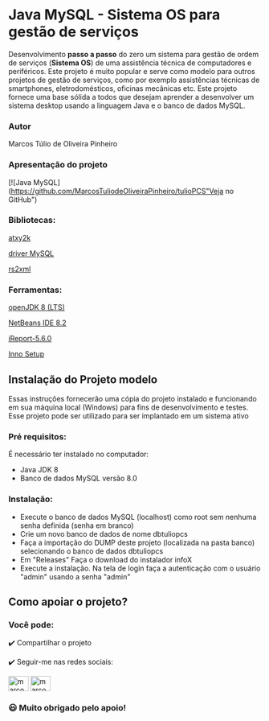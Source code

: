 # Java MySQL - Sistema OS para gestão de serviços
Desenvolvimento **passo a passo** do zero um sistema para gestão de ordem de serviços (**Sistema OS**) de uma assistência técnica de computadores e periféricos. Este projeto é muito popular e serve como modelo para outros projetos de gestão de serviços, como por exemplo assistências técnicas de smartphones, eletrodomésticos, oficinas mecânicas etc. Este projeto fornece uma base sólida a todos que desejam aprender a desenvolver um sistema desktop usando a linguagem Java e o banco de dados MySQL.
### Autor
Marcos Túlio de Oliveira Pinheiro
### Apresentação do projeto

[![Java MySQL](https://github.com/MarcosTuliodeOliveiraPinheiro/tulioPCS"Veja no GitHub")

### Bibliotecas:
[atxy2k](http://atxy2k.github.io/RestrictedTextField/)

[driver MySQL](https://dev.mysql.com/downloads/connector/j/)

[rs2xml](https://sourceforge.net/projects/finalangelsanddemons/files/rs2xml.jar/download)
### Ferramentas:
[openJDK 8 (LTS)](https://adoptopenjdk.net/)

[NetBeans IDE 8.2](https://netbeans-ide.informer.com/8.2/)

[iReport-5.6.0](https://sourceforge.net/projects/ireport/)

[Inno Setup](https://jrsoftware.org/isinfo.php)
## Instalação do Projeto modelo
Essas instruções fornecerão uma cópia do projeto instalado e funcionando em sua máquina local (Windows) para fins de desenvolvimento e testes. Esse projeto
pode ser utilizado para ser implantado em um sistema ativo
### Pré requisitos:
É necessário ter instalado no computador:
* Java JDK 8
* Banco de dados MySQL versão 8.0
### Instalação:
* Execute o banco de dados MySQL (localhost) como root sem nenhuma senha definida (senha em branco)
* Crie um novo banco de dados de nome dbtuliopcs
* Faça a importação do DUMP deste projeto (localizada na pasta banco) selecionando o banco de dados dbtuliopcs
* Em "Releases" Faça o download do instalador infoX
* Execute a instalação. Na tela de login faça a autenticação com o usuário "admin" usando a senha "admin"
## Como apoiar o projeto?
### Você pode:

:heavy_check_mark: Compartilhar o projeto

:heavy_check_mark: Seguir-me nas redes sociais:
<p align="left">
<a href="https://instagram.com/marcostulio.xp" target="blank"><img align="center" src="https://raw.githubusercontent.com/rahuldkjain/github-profile-readme-generator/master/src/images/icons/Social/instagram.svg" alt="marcostulio.xp" height="30" width="40" /></a>
<a href="https://wa.me/5588996631561" target="blank"><img align="center" src="https://raw.githubusercontent.com/rahuldkjain/github-profile-readme-generator/master/src/images/icons/Social/whatsapp.svg" alt="marcostulio" height="30" width="40" /></a>
</p>

### :smiley: Muito obrigado pelo apoio!
